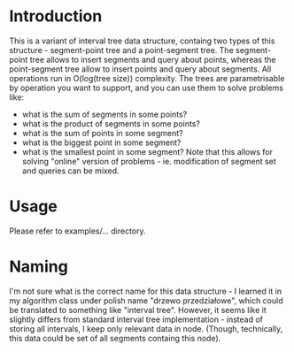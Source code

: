 # Introduction
This is a variant of interval tree data structure, containg two types of this structure - segment-point tree and a point-segment tree. The segment-point tree allows to insert segments and query about points, whereas the point-segment tree allow to insert points and query about segments. All operations run in O(log(tree size)) complexity. The trees are parametrisable by operation you want to support, and you can use them to solve problems like:
- what is the sum of segments in some points?
- what is the product of segments in some points?
- what is the sum of points in some segment?
- what is the biggest point in some segment?
- what is the smallest point in some segment?
Note that this allows for solving "online" version of problems - ie. modification of segment set and queries can be mixed.


# Usage

Please refer to examples/... directory.

# Naming

I'm not sure what is the correct name for this data structure - I learned it in my algorithm class under polish name "drzewo przedziałowe", which could be translated to something like "interval tree". However, it seems like it slightly differs from standard interval tree implementation - instead of storing all intervals, I keep only relevant data in node. (Though, technically, this data could be set of all segments containg this node).
